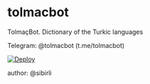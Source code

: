 # tolmacbot
TolmaçBot. Dictionary of the Turkic languages

Telegram: @tolmacbot (t.me/tolmacbot)

[![Deploy](https://www.herokucdn.com/deploy/button.svg)](https://heroku.com/deploy)

author: @sibirli

